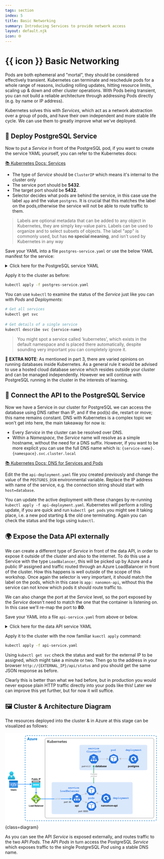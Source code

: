 ```yaml
---
tags: section
index: 5
title: Basic Networking
summary: Introducing Services to provide network access
layout: default.njk
icon: 🌐
---
```


# {{ icon }} Basic Networking

Pods are both ephemeral and "mortal", they should be considered effectively transient. Kubernetes can terminate and
reschedule pods for a whole range of reasons, including rolling updates, hitting resource limits, scaling up & down and
other cluster operations. With Pods being transient, you can not build a reliable architecture through addressing Pods
directly (e.g. by name or IP address).

Kubernetes solves this with _Services_, which act as a network abstraction over a group of pods, and have their own
independent and more stable life cycle. We can use them to greatly improve what we've deployed.

## 🧩 Deploy PostgreSQL Service

Now to put a _Service_ in front of the PostgreSQL pod, if you want to create the service YAML yourself, you can refer to
the Kubernetes docs:

[📚 Kubernetes Docs: Services](https://kubernetes.io/docs/concepts/services-networking/service)

- The type of _Service_ should be `ClusterIP` which means it's internal to the cluster only
- The service port should be **5432**.
- The target port should be **5432**.
- Selector decides what pods are behind the service, in this case use the label `app` and the value `postgres`. It is
  crucial that this matches the label on the pods,otherwise the service will not be able to route traffic to them.

> Labels are optional metadata that can be added to any object in Kubernetes, they are simply key-value pairs. Labels
> can be used to organize and to select subsets of objects. The label "app" is commonly used, but has **no special
> meaning**, and isn't used by Kubernetes in any way

Save your YAML into a file `postgres-service.yaml` or use the below YAML manifest for the service:

<details>
<summary>Click here for the PostgreSQL service YAML</summary>

```yaml
kind: Service
apiVersion: v1

metadata:
  # We purposefully pick a different name for the service from the deployment
  name: database

spec:
  type: ClusterIP
  selector:
    app: postgres
  ports:
    - protocol: TCP
      port: 5432
      targetPort: 5432
```

</details>

Apply it to the cluster as before:

```bash
kubectl apply -f postgres-service.yaml
```

You can use `kubectl` to examine the status of the _Service_ just like you can with _Pods_ and _Deployments_:

```bash
# Get all services
kubectl get svc

# Get details of a single service
kubectl describe svc {service-name}
```

> You might spot a service called 'kubernetes', which exists in the default namespace and is placed there automatically,
> despite sounding very important you can completely ignore it.

🛑 **EXTRA NOTE**: As mentioned in part 3, there are varied opinions on running databases inside Kubernetes. As a
general rule it would be advised to use a hosted cloud database service which resides outside your cluster and can be
managed independently. However we will continue with PostgreSQL running in the cluster in the interests of learning.

## 📡 Connect the API to the PostgreSQL Service

Now we have a Service in our cluster for PostgreSQL we can access the database using DNS rather than IP, and if the
pod(s) die, restart or move; this name remains constant. DNS with Kubernetes is a complex topic we won't get into here,
the main takeaway for now is:

- Every _Service_ in the cluster can be resolved over DNS.
- Within a _Namespace_, the _Service_ name will resolve as a simple hostname, without the need for a DNS suffix.
  However, if you want to be more explicit you can use the full DNS name which is:
  `{service-name}.{namespace}.svc.cluster.local`

[📚 Kubernetes Docs: DNS for Services and Pods](https://kubernetes.io/docs/concepts/services-networking/dns-pod-service/)

Edit the the `api-deployment.yaml` file you created previously and change the value of the `POSTGRES_DSN` environmental
variable. Replace the IP address with name of the service, e.g. the connection string should start with `host=database`.

You can update the active deployment with these changes by re-running `kubectl apply -f api-deployment.yaml`. Kubernetes
will perform a rolling update, if you are quick and run `kubectl get pods` you might see it taking place, i.e. a new pod
starting & the old one terminating. Again you can check the status and the logs using `kubectl`.

## 🌍 Expose the Data API externally

We can create a different type of _Service_ in front of the data API, in order to expose it outside of the cluster and
also to the internet. To do this use a Service with the type `LoadBalancer`, this will be picked up by Azure and a
public IP assigned and traffic routed through an Azure LoadBalancer in front of the cluster. How this happens is well
outside of the scope of this workshop. Once again the selector is very important, it should match the label on the pods,
which in this case is `app: nanomon-api`, without this the service can not know which pods it should route traffic to.

We can also change the port at the _Service_ level, so the port exposed by the _Service_ doesn't need to match the one
that the container is listening on. In this case we'll re-map the port to **80**.

Save your YAML into a file `api-service.yaml` from above or below.

<details markdown="1">
<summary>Click here for the data API service YAML</summary>

```yaml
kind: Service
apiVersion: v1

metadata:
  name: api

spec:
  type: LoadBalancer
  selector:
    app: nanomon-api
  ports:
    - protocol: TCP
      port: 80
      targetPort: 8000
```

</details>

Apply it to the cluster with the now familiar `kuectl apply` command:

```bash
kubectl apply -f api-service.yaml
```

Using `kubectl get svc` check the status and wait for the external IP to be assigned, which might take a minute or two.
Then go to the address in your browser `http://{EXTERNAL_IP}/api/status` and you should get the same JSON response as
before.

Clearly this is better than what we had before, but in production you would never expose plain HTTP traffic directly
into your pods like this! Later we can improve this yet further, but for now it will suffice.

## 🖼️ Cluster & Architecture Diagram

The resources deployed into the cluster & in Azure at this stage can be visualized as follows:

![architecture diagram](./diagram.drawio.png){class=diagram}

As you can see the API _Service_ is exposed externally, and routes traffic to the two API _Pods_. The API _Pods_ in turn
access the PostgreSQL _Service_ which exposes traffic to the single PostgreSQL _Pod_ using a stable DNS name.
